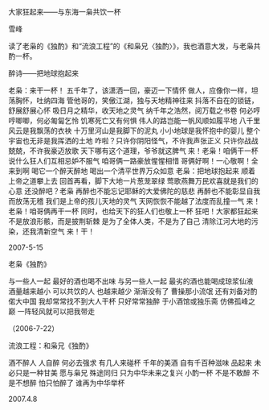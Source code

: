 大家狂起来——与东海一枭共饮一杯

雪峰


读了老枭的《独酌》和“流浪工程”的《和枭兄〈独酌〉》，我也酒意大发，与老枭共酌一杯。


醉诗——把地球抱起来

老枭：来干一杯！
五千年了，该潇洒一回，豪迈一下情怀
做人，应像你一样，坦荡胸怀，吐纳四海
管他哥的，笑傲江湖，独与天地精神往来
抖落不自在的锁链，舒展舒展心怀
吸日月之精华，收天地之灵气
纳千年之浩然，阅万载之书卷
何必哼哼唧唧，何必匍匐乞怜
饥寒死亡又有何惧
伟人的路岂能一帆风顺如履平地
八千里风云是我飘荡的衣袂
十万里河山是我脚下的泥丸
小小地球是我怀抱中的婴儿
整个宇宙也无非是我挥洒的土地
咋啦？只许你阴阳怪气，不许我声张正义
只许你战战兢兢，不许我豪迈放歌
天下哪有这个道理，爷爷就这脾气
来！老枭！咱俩干一杯
说什么狂人们互相忌妒不服气
咱哥俩一路豪放惺惺相惜
哥俩好啊！一心敬啊！全来到啊
喝它一个醉天醉地
喝出一个清平世界万众如意
老枭：把地球抱起来
顺着上帝之道攀上去
回首再看，脚下大地一片葱茏翠绿
莺歌燕舞万民欢喜就是我们的心意
还没醉吧？老枭
再醉也不能忘记耶稣的大爱佛陀的慈悲
再醉也不能彰显自我而放荡无稽
我们是上帝的孩儿天地的灵气
天网恢恢不能越了法度而乱撞一气
来！老枭！咱哥俩再干一杯
同时，也给天下的狂人们也敬上一杯
狂吧！大家都狂起来
不是放浪形骸，而是披荆斩棘
是为了全体人类，不是为了自己
清除江河大地的污染，还我清新空气
来！干！

2007-5-15


老枭《独酌》

与一些人一起
最好的酒也喝不出味
与另一些人一起
最劣的酒也能喝成琼浆仙液
酒量越来越小
可以共饮的人
也越来越少
渐渐没有了
曹操那小流氓
还有刘备对酌
偌大中国
我却常常找不到大人干杯
只好常常独醉
于小酒馆或独乐斋
仿佛孤峰之巅
一阵轻风就可以把我带走

（2006-7-22）


流浪工程：和枭兄《独酌》

酒不醉人
人自醉
何必去强求
有几人来碰杯
千年的美酒
自有千百种滋味
品起来
未必只是一种甘美
愿与枭兄
殊途同归
只为中华未来之复兴
小酌一杯
不是不敢醉
不是不想醉
怕只怕醉了
谁再为中华举杯

2007.4.8



